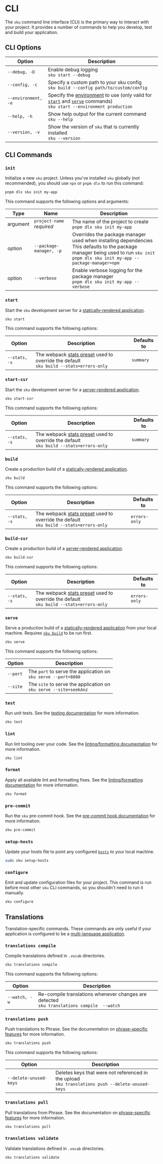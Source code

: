 # CLI

The `sku` command line interface (CLI) is the primary way to interact with your project.
It provides a number of commands to help you develop, test and build your application.

## CLI Options

| Option              | Description                                                                                                                  |
| ------------------- | ---------------------------------------------------------------------------------------------------------------------------- |
| `--debug, -D`       | Enable debug logging <br> `sku start --debug`                                                                                |
| `--config, -c`      | Specify a custom path to your sku config <br> `sku build --config path/to/custom/config`                                     |
| `--environment, -e` | Specify the [environment] to use (only valid for [`start`] and [`serve`] commands) <br> `sku start --environment production` |
| `--help, -h`        | Show help output for the current command <br> `sku --help`                                                                   |
| `--version, -v`     | Show the version of `sku` that is currently installed <br> `sku --version`                                                   |

[environment]: ./docs/configuration.md#environments
[`start`]: #start
[`serve`]: #serve

## CLI Commands

### `init`

Initialize a new `sku` project.
Unless you've installed `sku` globally (not recommended), you should use `npx` or `pnpm dlx` to run this command:

```sh
pnpm dlx sku init my-app
```

This command supports the following options and arguments:

| Type     | Name                           | Description                                                                                                                                                                                  |
| -------- | ------------------------------ | -------------------------------------------------------------------------------------------------------------------------------------------------------------------------------------------- |
| argument | `project-name` <br> _required_ | The name of the project to create <br> `pnpm dlx sku init my-app`                                                                                                                            |
| option   | `--package-manager, -p`        | Overrides the package manager used when installing dependencies <br> This defaults to the package manager being used to run `sku init` <br> `pnpm dlx sku init my-app --package-manager=npm` |
| option   | `--verbose`                    | Enable verbose logging for the package manager <br> `pnpm dlx sku init my-app --verbose`                                                                                                     |

### `start`

Start the `sku` development server for a [statically-rendered application][static rendering].

```sh
sku start
```

This command supports the following options:

| Option        | Description                                                                                  | Defaults to |
| ------------- | -------------------------------------------------------------------------------------------- | ----------- |
| `--stats, -s` | The webpack [stats preset] used to override the default <br> `sku build --stats=errors-only` | `summary`   |

[static rendering]: ./docs/building-the-app.md#render

### `start-ssr`

Start the `sku` development server for a [server-rendered application][server rendering].

```sh
sku start-ssr
```

This command supports the following options:

| Option        | Description                                                                                  | Defaults to |
| ------------- | -------------------------------------------------------------------------------------------- | ----------- |
| `--stats, -s` | The webpack [stats preset] used to override the default <br> `sku build --stats=errors-only` | `summary`   |

[server rendering]: ./docs/building-the-app.md#server

### `build`

Create a production build of a [statically-rendered application][static rendering].

```sh
sku build
```

This command supports the following options:

| Option        | Description                                                                                  | Defaults to   |
| ------------- | -------------------------------------------------------------------------------------------- | ------------- |
| `--stats, -s` | The webpack [stats preset] used to override the default <br> `sku build --stats=errors-only` | `errors-only` |

[static rendering]: ./docs/building-the-app.md#render

### `build-ssr`

Create a production build of a [server-rendered application][server rendering].

```sh
sku build-ssr
```

This command supports the following options:

| Option        | Description                                                                                  | Defaults to   |
| ------------- | -------------------------------------------------------------------------------------------- | ------------- |
| `--stats, -s` | The webpack [stats preset] used to override the default <br> `sku build --stats=errors-only` | `errors-only` |

[server rendering]: ./docs/building-the-app.md#server

### `serve`

Serve a production build of a [statically-rendered application][static rendering] from your local machine.
Requires [`sku build`] to be run first.

```sh
sku serve
```

This command supports the following options:

| Option   | Description                                                            |
| -------- | ---------------------------------------------------------------------- |
| `--port` | The `port` to serve the application on <br> `sku serve --port=8080`    |
| `--site` | The `site` to serve the application on <br> `sku serve --site=seekAnz` |

[`sku build`]: #sku-build

### `test`

Run unit tests.
See the [testing documentation] for more information.

```sh
sku test
```

[testing documentation]: ./docs/testing.md

### `lint`

Run lint tooling over your code.
See the [linting/formatting documentation] for more information.

```sh
sku lint
```

[linting/formatting documentation]: ./docs/linting.md

### `format`

Apply all available lint and formatting fixes.
See the [linting/formatting documentation] for more information.

```sh
sku format
```

[linting/formatting documentation]: ./docs/linting.md

### `pre-commit`

Run the `sku` pre-commit hook.
See the [pre-commit hook documentation] for more information.

```sh
sku pre-commit
```

[pre-commit hook documentation]: ./docs/extra-features.md#pre-commit-hook

### `setup-hosts`

Update your hosts file to point any configured [`hosts`] to your local machine.

```sh
sudo sku setup-hosts
```

[`hosts`]: ./docs/configuration.md#hosts

### `configure`

Emit and update configuration files for your project.
This command is run before most other `sku` CLI commands, so you shouldn't need to run it manually.

```sh
sku configure
```

## Translations

Translation-specific commands.
These commands are only useful if your application is configured to be a [multi-language application].

[multi-language application]: ./docs/multi-language-applications.md

### `translations compile`

Compile translations defined in `.vocab` directories.

```sh
sku translations compile
```

This command supports the following options:

| Option        | Description                                                                                    |
| ------------- | ---------------------------------------------------------------------------------------------- |
| `--watch, -w` | Re-compile translations whenever changes are detected <br> `sku translations compile  --watch` |

### `translations push`

Push translations to Phrase.
See the documentation on [phrase-specific features] for more information.

```sh
sku translations push
```

This command supports the following options:

| Option                 | Description                                                                                           |
| ---------------------- | ----------------------------------------------------------------------------------------------------- |
| `--delete-unused-keys` | Deletes keys that were not referenced in the upload <br> `sku translations push --delete-unused-keys` |

[phrase-specific features]: ./docs/multi-language-applications.md#phrase-specific-features

### `translations pull`

Pull translations from Phrase.
See the documentation on [phrase-specific features] for more information.

```sh
sku translations pull
```

### `translations validate`

Validate translations defined in `.vocab` directories.

```sh
sku translations validate
```

[phrase-specific features]: ./docs/multi-language-applications.md#phrase-specific-features
[stats preset]: https://webpack.js.org/configuration/stats/#stats-presets
